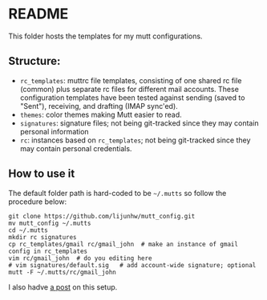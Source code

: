 # README

This folder hosts the templates for my mutt configurations. 

## Structure:

* `rc_templates`: muttrc file templates, consisting of one shared rc file (common) plus separate rc files for different mail accounts. These configuration templates have been tested against sending (saved to "Sent"), receiving, and drafting (IMAP sync'ed). 
* `themes`: color themes making Mutt easier to read. 
* `signatures`: signature files; not being git-tracked since they may contain personal information
* `rc`: instances based on `rc_templates`; not being git-tracked since they may contain personal credentials.


## How to use it

The default folder path is hard-coded to be `~/.mutts` so follow the procedure below:

```
git clone https://github.com/lijunhw/mutt_config.git
mv mutt_config ~/.mutts
cd ~/.mutts
mkdir rc signatures
cp rc_templates/gmail rc/gmail_john  # make an instance of gmail config in rc_templates
vim rc/gmail_john  # do you editing here
# vim signatures/default.sig   # add account-wide signature; optional
mutt -F ~/.mutts/rc/gmail_john
```

I also hadve [a post](http://ram.lijun.li/linux-mutt-another.html) on this setup. 
